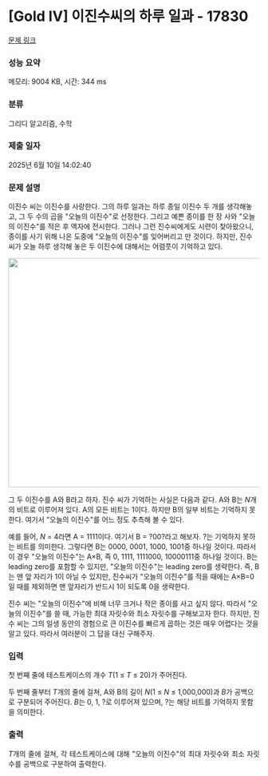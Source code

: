 # [Gold IV] 이진수씨의 하루 일과 - 17830 

[문제 링크](https://www.acmicpc.net/problem/17830) 

### 성능 요약

메모리: 9004 KB, 시간: 344 ms

### 분류

그리디 알고리즘, 수학

### 제출 일자

2025년 6월 10일 14:02:40

### 문제 설명

<p>이진수 씨는 이진수를 사랑한다. 그의 하루 일과는 하루 종일 이진수 두 개를 생각해놓고, 그 두 수의 곱을 "오늘의 이진수"로 선정한다. 그리고 예쁜 종이를 한 장 사와 "오늘의 이진수"를 적은 후 액자에 전시한다. 그러나 그런 진수씨에게도 시련이 찾아왔으니, 종이를 사기 위해 나온 도중에 "오늘의 이진수"를 잊어버리고 만 것이다. 하지만, 진수 씨가 오늘 하루 생각해 놓은 두 이진수에 대해서는 어렴풋이 기억하고 있다.</p>

<p style="text-align: center;"><img alt="" src="https://upload.acmicpc.net/5da7fe6a-e723-4223-9a21-2215d16a9469/-/preview/" style="height: 459px; width: 600px;">  </p>

<p>그 두 이진수를 A와 B라고 하자. 진수 씨가 기억하는 사실은 다음과 같다. A와 B는 <em>N</em>개의 비트로 이루어져 있다. A의 모든 비트는 1이다. 하지만 B의 일부 비트는 기억하지 못한다. 여기서 "오늘의 이진수"를 어느 정도 추측해 볼 수 있다.</p>

<p>예를 들어, <em>N</em> = 4라면 A = 1111이다. 여기서 B = ?00?라고 해보자. ?는 기억하지 못하는 비트를 의미한다. 그렇다면 B는 0000, 0001, 1000, 1001중 하나일 것이다. 따라서 이 경우 "오늘의 이진수"는 A×B, 즉 0, 1111, 1111000, 10000111중 하나일 것이다. B는 leading zero를 포함할 수 있지만, "오늘의 이진수"는 leading zero를 생략한다. 즉, B는 맨 앞 자리가 1이 아닐 수 있지만, 진수씨가 "오늘의 이진수"를 적을 때에는 A×B=0일 때를 제외하면 맨 앞자리가 반드시 1이 되도록 0을 생략한다.</p>

<p>진수 씨는 "오늘의 이진수"에 비해 너무 크거나 작은 종이를 사고 싶지 않다. 따라서 "오늘의 이진수"를 쓸 때, 가능한 최대 자릿수와 최소 자릿수를 구해보고자 한다. 하지만, 진수 씨는 그의 일생 동안의 경험으로 큰 이진수를 빠르게 곱하는 것은 매우 어렵다는 것을 알고 있다. 따라서 여러분이 그 답을 대신 구해주자.</p>

### 입력 

 <p>첫 번째 줄에 테스트케이스의 개수 <em>T</em>(1 ≤ <em>T</em> ≤ 20)가 주어진다. </p>

<p>두 번째 줄부터 <em>T</em>개의 줄에 걸쳐, A와 B의 길이 <em>N</em>(1 ≤ <em>N</em> ≤ 1,000,000)과 <em>B</em>가 공백으로 구분되어 주어진다. <em>B</em>는 0, 1, ?로 이루어져 있으며, ?는 해당 비트를 기억하지 못함을 의미한다.</p>

### 출력 

 <p style="text-align:justify; margin-bottom:11px"><em>T</em>개의 줄에 걸쳐, 각 테스트케이스에 대해 "오늘의 이진수"의 최대 자릿수와 최소 자릿수를 공백으로 구분하여 출력한다.</p>

